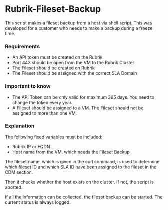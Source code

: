 # Rubrik-Fileset-Backup

This script makes a fileset backup from a host via shell script. This was developed for a customer who needs to make a backup during a freeze time. 

### Requirements
- An API token must be created on the Rubrik
- Port 443 should be open from the VM to the Rubrik Cluster
- The Fileset should be created on Rubrik
- The Fileset should be assigned with the correct SLA Domain

### Important to know
- The API Token can be only valid for maximum 365 days. You need to change the token every year. 
- A Fileset should be assigned to a VM. The Fileset should not be assigned to more than one VM.

### Explanation	
The following fixed variables must be included:
- Rubrik IP or FQDN
- Host name from the VM, which needs the Fileset Backup

The fileset name, which is given in the curl command, is used to determine which fileset ID and which SLA ID have been assigned to the fileset in the CDM section.

Then it checks whether the host exists on the cluster. If not, the script is aborted. 

If all the information can be collected, the fileset backup can be started. The current status is always logged. 
